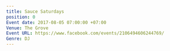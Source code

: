 ```yaml
---
title: Sauce Saturdays
position: 0
Event date: 2017-08-05 07:00:00 +07:00
Venue: The Grove
Event URL: https://www.facebook.com/events/2106494606244769/
Genre: DJ
---
```


